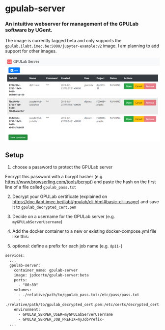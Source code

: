 # gpulab-server
### An intuitive webserver for management of the GPULab software by UGent.

The image is currently tagged beta and only supports the ```gpulab.ilabt.imec.be:5000/jupyter-example:v2``` image. I am planning to add support for other images.

![home ui of gpulab-server](https://raw.githubusercontent.com/jensjorisdecorte/gpulab-server/master/images/home.png)

## Setup
1. choose a password to protect the GPULab server

Encrypt this password with a bcrypt hasher (e.g. https://www.browserling.com/tools/bcrypt) and paste the hash on the first line of a file called ```gpulab_pass.txt```

2. Decrypt your GPULab certificate (explained on https://doc.ilabt.imec.be/ilabt/gpulab/cli.html#basic-cli-usage) and save it to ```gpulab_decrypted_cert.pem```

3. Decide on a username for the GPULab server (e.g. ```myGPULabServerUsername```)

3. Add the docker container to a new or existing docker-compose.yml file like this:

4. optional:  define a prefix for each job name (e.g. ```dp11-```)

```
services:
  ...
  gpulab-server:
    container_name: gpulab-server
    image: jpdcorte/gpulab-server:beta
    ports:
      - "80:80"
    volumes:
      - ./relative/path/to/gpulab_pass.txt:/etc/pass/pass.txt
      - ./relative/path/to/gpulab_decrypted_cert.pem:/etc/certs/decrypted_cert.pem
    environment:
      - GPULAB_SERVER_USER=myGPULabServerUsername
      - GPULAB_SERVER_JOB_PREFIX=myJobPrefix-
  ...
```
